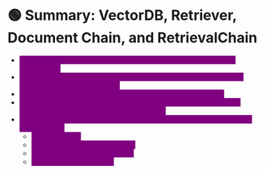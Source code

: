 # 🟢 Summary: VectorDB, Retriever, Document Chain, and RetrievalChain

* <mark style="color:purple;background-color:purple;">**VectorDB stores embeddings and performs similarity search on documents.**</mark>
* <mark style="color:purple;background-color:purple;">**We convert VectorDB into a Retriever to get a flexible interface for fetching relevant documents.**</mark>
* <mark style="color:purple;background-color:purple;">**The Retriever fetches relevant documents for a given query.**</mark>
* <mark style="color:purple;background-color:purple;">**The Document Chain takes these documents + query and passes them to the LLM to generate a final answer.**</mark>
* <mark style="color:purple;background-color:purple;">**The RetrievalChain combines the Retriever and Document Chain into one unit that:**</mark>
  * <mark style="color:purple;background-color:purple;">**Takes a query,**</mark>
  * <mark style="color:purple;background-color:purple;">**Retrieves relevant documents,**</mark>
  * <mark style="color:purple;background-color:purple;">**Processes them with the LLM,**</mark>
  * <mark style="color:purple;background-color:purple;">**Returns the final output.**</mark>
